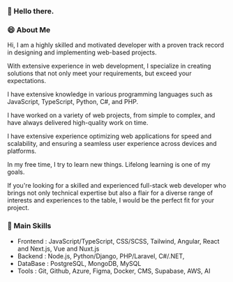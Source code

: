 ### 👋 Hello there.

<!---
- 👋 Hi, I’m @John-Pate
- 📌 I’m interested in ...
- 🌱 I’m currently learning ...
- 💞️ I’m looking to collaborate on ...
- 📫 How to reach me ...
- 😄 Pronouns: ...
- ⚡ Fun fact: ...
John-Pate/John-Pate is a ✨ special ✨ repository because its `README.md` (this file) appears on your GitHub profile.
You can click the Preview link to take a look at your changes.
--->

<!---
[![John's GitHub stats](https://github-readme-stats.vercel.app/api?username=John-Pate)](https://github.com/anuraghazra/github-readme-stats)
--->

### 😄 About Me
Hi, I am a highly skilled and motivated developer with a proven track record in designing and implementing web-based projects.

With extensive experience in web development, I specialize in creating solutions that not only meet your requirements, but exceed your expectations.

I have extensive knowledge in various programming languages such as JavaScript, TypeScript, Python, C#, and PHP. 

I have worked on a variety of web projects, from simple to complex, and have always delivered high-quality work on time.

I have extensive experience optimizing web applications for speed and scalability, and ensuring a seamless user experience across devices and platforms.

In my free time, I try to learn new things. Lifelong learning is one of my goals.

If you're looking for a skilled and experienced full-stack web developer who brings not only technical expertise but also a flair for a diverse range of interests and experiences to the table, I would be the perfect fit for your project.


### 📌 Main Skills
- Frontend : JavaScript/TypeScript, CSS/SCSS, Tailwind, Angular, React and Next.js, Vue and Nuxt.js
- Backend : Node.js, Python/Django, PHP/Laravel, C#/.NET, 
- DataBase : PostgreSQL, MongoDB, MySQL
- Tools : Git, Github, Azure, Figma, Docker, CMS, Supabase, AWS, AI
